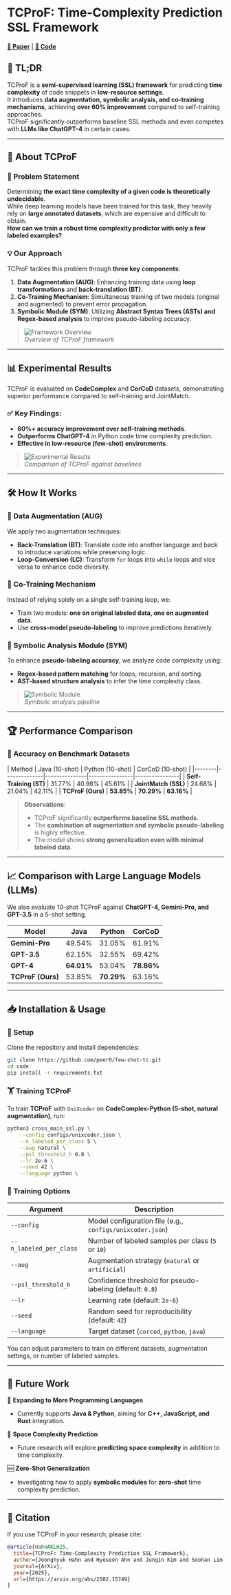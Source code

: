 
# TCProF: Time-Complexity Prediction SSL Framework  
[**📖 Paper**](https://arxiv.org/abs/2502.15749) | [**💾 Code**](https://github.com/peer0/few-shot-tc.git)  

## 🚀 TL;DR  

TCProF is a **semi-supervised learning (SSL) framework** for predicting **time complexity** of code snippets in **low-resource settings**.  
It introduces **data augmentation, symbolic analysis, and co-training mechanisms**, achieving **over 60% improvement** compared to self-training approaches.  
TCProF significantly outperforms baseline SSL methods and even competes with **LLMs like ChatGPT-4** in certain cases.

---

## 📌 About TCProF

### 🧐 Problem Statement  
Determining **the exact time complexity of a given code is theoretically undecidable**.  
While deep learning models have been trained for this task, they heavily rely on **large annotated datasets**, which are expensive and difficult to obtain.  
**How can we train a robust time complexity predictor with only a few labeled examples?**

### 💡 Our Approach  
TCProF tackles this problem through **three key components**:
1. **Data Augmentation (AUG)**: Enhancing training data using **loop transformations** and **back-translation (BT)**.
2. **Co-Training Mechanism**: Simultaneous training of two models (original and augmented) to prevent error propagation.
3. **Symbolic Module (SYM)**: Utilizing **Abstract Syntax Trees (ASTs) and Regex-based analysis** to improve pseudo-labeling accuracy.

> ![Framework Overview](figures/framework_overview.png)  
> _Overview of TCProF framework_

---

## 📊 Experimental Results  

TCProF is evaluated on **CodeComplex** and **CorCoD** datasets, demonstrating superior performance compared to self-training and JointMatch.

### ✅ Key Findings:
- **60%+ accuracy improvement over self-training methods**.
- **Outperforms ChatGPT-4** in Python code time complexity prediction.
- **Effective in low-resource (few-shot) environments**.

> ![Experimental Results](figures/overview.png)  
> _Comparison of TCProF against baselines_

---

## 🛠 How It Works

### 🔹 Data Augmentation (AUG)  
We apply two augmentation techniques:
- **Back-Translation (BT)**: Translate code into another language and back to introduce variations while preserving logic.
- **Loop-Conversion (LC)**: Transform `for` loops into `while` loops and vice versa to enhance code diversity.

### 🔹 Co-Training Mechanism  
Instead of relying solely on a single self-training loop, we:
- Train two models: **one on original labeled data, one on augmented data**.
- Use **cross-model pseudo-labeling** to improve predictions iteratively.


### 🔹 Symbolic Analysis Module (SYM)  
To enhance **pseudo-labeling accuracy**, we analyze code complexity using:
- **Regex-based pattern matching** for loops, recursion, and sorting.
- **AST-based structure analysis** to infer the time complexity class.

> ![Symbolic Module](figures/symbolic_proc.png)  
> _Symbolic analysis pipeline_

---

## 🏆 Performance Comparison  

### 📌 Accuracy on Benchmark Datasets  

| Method | Java (10-shot) | Python (10-shot) | CorCoD (10-shot) |
|--------|--------------|---------------|----------------|----------------|
| **Self-Training (ST)** | 31.77% | 40.98% | 45.61% |
| **JointMatch (SSL)** | 24.68% | 21.04% | 42.11% |
| **TCProF (Ours)** | **53.85%** | **70.29%** | **63.16%** |

> **Observations**:
> - TCProF significantly **outperforms baseline SSL methods**.
> - The **combination of augmentation and symbolic pseudo-labeling** is highly effective.
> - The model shows **strong generalization even with minimal labeled data**.

---

## 📈 Comparison with Large Language Models (LLMs)  

We also evaluate 10-shot TCProF against **ChatGPT-4, Gemini-Pro, and GPT-3.5** in a 5-shot setting.

| Model | Java | Python | CorCoD |
|-------|------|--------|--------|
| **Gemini-Pro** | 49.54% | 31.05% | 61.91% |
| **GPT-3.5** | 62.15% | 32.55% | 69.42% |
| **GPT-4** | **64.01%** | 53.04% | **78.86%** |
| **TCProF (Ours)** | 53.85% | **70.29%** | 63.16% |


---

## 📥 Installation & Usage  

### 🔧 Setup  
Clone the repository and install dependencies:
```bash
git clone https://github.com/peer0/few-shot-tc.git
cd code
pip install -r requirements.txt
```


### 🏋️ Training TCProF  

To train **TCProF** with `UniXcoder` on **CodeComplex-Python (5-shot, natural augmentation)**, run:

```bash
python3 cross_main_ssl.py \
    --config configs/unixcoder.json \
    --n_labeled_per_class 5 \
    --aug natural \
    --psl_threshold_h 0.8 \
    --lr 2e-6 \
    --seed 42 \
    --language python \
```

### 🔹 Training Options  

| Argument | Description |
|----------|-------------|
| `--config` | Model configuration file (e.g., `configs/unixcoder.json`) |
| `--n_labeled_per_class` | Number of labeled samples per class (`5` or `10`) |
| `--aug` | Augmentation strategy (`natural` or `artificial`) |
| `--psl_threshold_h` | Confidence threshold for pseudo-labeling (default: `0.8`) |
| `--lr` | Learning rate (default: `2e-6`) |
| `--seed` | Random seed for reproducibility (default: `42`) |
| `--language` | Target dataset (`corcod`, `python`, `java`) |

You can adjust parameters to train on different datasets, augmentation settings, or number of labeled samples.


---

## 🔬 Future Work  

🚀 **Expanding to More Programming Languages**  
- Currently supports **Java & Python**, aiming for **C++, JavaScript, and Rust** integration.

🧠 **Space Complexity Prediction**  
- Future research will explore **predicting space complexity** in addition to time complexity.

🆕 **Zero-Shot Generalization**  
- Investigating how to apply **symbolic modules** for **zero-shot** time complexity prediction.

---

## 🔗 Citation  

If you use TCProF in your research, please cite:

```bibtex
@article{HahnAKLH25,
  title={TCProF: Time-Complexity Prediction SSL Framework},
  author={Joonghyuk Hahn and Hyeseon Ahn and Jungin Kim and Soohan Lim and Yo-Sub Han},
  journal={ArXiv},
  year={2025},
  url={https://arxiv.org/abs/2502.15749}
}
```
